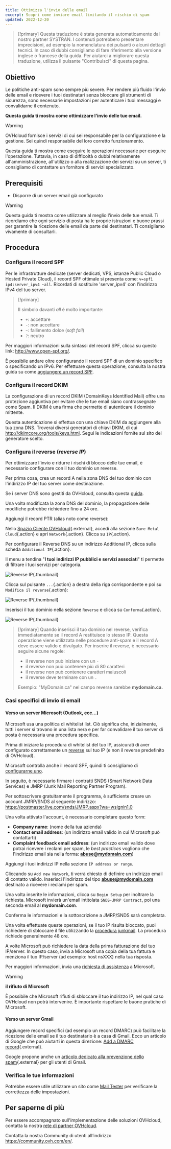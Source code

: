 ```yaml
---
title: Ottimizza l'invio delle email
excerpt: Scopri come inviare email limitando il rischio di spam
updated: 2022-12-20
---
```


> [!primary]
> Questa traduzione è stata generata automaticamente dal nostro partner SYSTRAN. I contenuti potrebbero presentare imprecisioni, ad esempio la nomenclatura dei pulsanti o alcuni dettagli tecnici. In caso di dubbi consigliamo di fare riferimento alla versione inglese o francese della guida. Per aiutarci a migliorare questa traduzione, utilizza il pulsante "Contribuisci" di questa pagina.
> 

## Obiettivo

Le politiche anti-spam sono sempre più severe. Per rendere più fluido l'invio delle email e ricevere i tuoi destinatari senza bloccare gli strumenti di sicurezza, sono necessarie impostazioni per autenticare i tuoi messaggi e convalidarne il contenuto.

**Questa guida ti mostra come ottimizzare l'invio delle tue email.**

> [!warning]
>OVHcloud fornisce i servizi di cui sei responsabile per la configurazione e la gestione. Sei quindi responsabile del loro corretto funzionamento.
>
>Questa guida ti mostra come eseguire le operazioni necessarie per eseguire l'operazione. Tuttavia, in caso di difficoltà o dubbi relativamente all'amministrazione, all'utilizzo o alla realizzazione dei servizi su un server, ti consigliamo di contattare un fornitore di servizi specializzato.
>

## Prerequisiti

- Disporre di un server email già configurato

> [!warning]
>
> Questa guida ti mostra come utilizzare al meglio l'invio delle tue email. Ti ricordiamo che ogni servizio di posta ha le proprie istruzioni e buone prassi per garantire la ricezione delle email da parte dei destinatari. Ti consigliamo vivamente di consultarli.
>

## Procedura

### Configura il record SPF <a name="spfrecord"></a>

Per le infrastrutture dedicate (server dedicati, VPS, istanze Public Cloud o Hosted Private Cloud), il record SPF ottimale si presenta come: `v=spf1 ip4:server_ipv4 ~all`. Ricordati di sostituire 'server_ipv4' con l'indirizzo IPv4 del tuo server.

> [!primary]
>
> Il simbolo davanti *all* è molto importante:
>
> - `+`: accettare
> - `-`: non accettare
> - `~`: fallimento dolce (*soft fail*)
> - `?`: neutro
>

Per maggiori informazioni sulla sintassi del record SPF, clicca su questo link: <http://www.open-spf.org/>.

È possibile andare oltre configurando il record SPF di un dominio specifico o specificando un IPv6. Per effettuare questa operazione, consulta la nostra guida su come [aggiungere un record SPF](/pages/web_cloud/domains/dns_zone_spf).

### Configura il record DKIM

La configurazione di un record DKIM (DomainKeys Identified Mail) offre una protezione aggiuntiva per evitare che le tue email siano contrassegnate come Spam. Il DKIM è una firma che permette di autenticare il dominio mittente.

Questa autenticazione si effettua con una chiave DKIM da aggiungere alla tua zona DNS. Troverai diversi generatori di chiavi DKIM, di cui <http://dkimcore.org/tools/keys.html>. Segui le indicazioni fornite sul sito del generatore scelto.

### Configura il reverse (*reverse IP*) <a name="reverseip"></a>

Per ottimizzare l'invio e ridurre i rischi di blocco delle tue email, è necessario configurare con il tuo dominio un reverse.

Per prima cosa, crea un record A nella zona DNS del tuo dominio con l'indirizzo IP del tuo server come destinazione.

Se i server DNS sono gestiti da OVHcloud, consulta questa [guida](/pages/web_cloud/domains/dns_zone_edit#accedere-alla-gestione-di-una-zona-dns-ovhcloud).

Una volta modificata la zona DNS del dominio, la propagazione delle modifiche potrebbe richiedere fino a 24 ore.

Aggiungi il record PTR (alias noto come reverse):

Nello [Spazio Cliente OVHcloud](https://www.ovh.com/auth/?action=gotomanager&from=https://www.ovh.it/&ovhSubsidiary=it){.external}, accedi alla sezione `Bare Metal Cloud`{.action} e apri `Network`{.action}. Clicca su `IP`{.action}. 

Per configurare il Reverse DNS su un indirizzo Additional IP, clicca sulla scheda `Additional IP`{.action}.

Il menu a tendina "**I tuoi indirizzi IP pubblici e servizi associati**" ti permette di filtrare i tuoi servizi per categoria.

![Reverse IP](images/selectservice2022.png){.thumbnail}

Clicca sul pulsante `...`{.action} a destra della riga corrispondente e poi su `Modifica il reverse`{.action}:

![Reverse IP](images/addreverse2022.png){.thumbnail}

Inserisci il tuo dominio nella sezione `Reverse` e clicca su `Conferma`{.action}.

![Reverse IP](images/enterreverse.png){.thumbnail}

> [!primary]
> Quando inserisci il tuo dominio nel reverse, verifica immediatamente se il record A restituisce lo stesso IP. Questa operazione viene utilizzata nelle procedure anti-spam e il record A deve essere valido e divulgato. Per inserire il reverse, è necessario seguire alcune regole:
>
>  - il reverse non può iniziare con un `-`
>  - il reverse non può contenere più di 80 caratteri
>  - il reverse non può contenere caratteri maiuscoli
>  - il reverse deve terminare con un `.`
>
> Esempio: "MyDomain.ca" nel campo reverse sarebbe **mydomain.ca.**
>

### Casi specifici di invio di email

#### Verso un server Microsoft (Outlook, ecc...)
 
Microsoft usa una politica di whitelist list. Ciò significa che, inizialmente, tutti i server si trovano in una lista nera e per far convalidare il tuo server di posta è necessaria una procedura specifica.

Prima di iniziare la procedura di whitelist del tuo IP, assicurati di aver configurato correttamente un [reverse](#reverseip) sul tuo IP (e non il reverse predefinito di OVHcloud).

Microsoft controlla anche il record SPF, quindi ti consigliamo di [configurarne uno](#spfrecord).

In seguito, è necessario firmare i contratti SNDS (Smart Network Data Services) e JMRP (Junk Mail Reporting Partner Program).

Per sottoscrivere gratuitamente il programma, è sufficiente creare un account JMRP/SNDS al seguente indirizzo:
<https://postmaster.live.com/snds/JMRP.aspx?wa=wsignin1.0>

Una volta attivato l'account, è necessario completare questo form:

- **Company name**: (nome della tua azienda)
- **Contact email address**: (un indirizzo email valido in cui Microsoft può contattarti)
- **Complaint feedback email address**: (un indirizzo email valido dove potrai ricevere i reclami per spam, le *best practices* vogliono che l'indirizzo email sia nella forma: **abuse@mydomain.com**)

Aggiungi i tuoi indirizzi IP nella sezione `IP address or range`.

Cliccando su `Add new Network`, ti verrà chiesto di definire un indirizzo email di contatto valido. Inserisci l'indirizzo del tipo **abuse@mydomain.com** destinato a ricevere i reclami per spam.

Una volta inserite le informazioni, clicca su `Begin Setup` per inoltrare la richiesta. Microsoft invierà un'email intitolata `SNDS-JMRP Contract`, poi una seconda email al **mydomain.com**.

Conferma le informazioni e la sottoscrizione a JMRP/SNDS sarà completata.

Una volta effettuate queste operazioni, se il tuo IP risulta bloccato, puoi richiedere di sbloccare il file utilizzando la [procedura junkmail](https://support.microsoft.com/en-us/getsupport?oaspworkflow=start_1.0.0.0&wfname=capsub&productkey=edfsmsbl3&locale=en-us&ccsid=635857671692853062). La procedura richiede generalmente 48 ore.

A volte Microsoft può richiedere la data della prima fatturazione del tuo IP/server. In questo caso, invia a Microsoft una copia della tua fattura e menziona il tuo IP/server (ad esempio: host nsXXX) nella tua risposta.

Per maggiori informazioni, invia una [richiesta di assistenza](https://support.microsoft.com/en-us/getsupport?oaspworkflow=start_1.0.0.0&wfname=capsub&productkey=edfsmsbl3&ccsid=6364926882037750656) a Microsoft.

> [!warning]
>
> **il rifiuto di Microsoft**
>
> È possibile che Microsoft rifiuti di sbloccare il tuo indirizzo IP, nel qual caso OVHcloud non potrà intervenire. È importante rispettare le buone pratiche di Microsoft.
>

#### Verso un server Gmail

Aggiungere record specifici (ad esempio un record DMARC) può facilitare la ricezione delle email se il tuo destinatario è a casa di Gmail. Ecco un articolo di Google che può aiutarti in questa direzione: [Add a DMARC record](https://support.google.com/a/answer/2466563?hl=en){.external}.

Google propone anche un [articolo dedicato alla prevenzione dello spam](https://support.google.com/mail/answer/81126?hl=en){.external} per gli utenti di Gmail.

### Verifica le tue informazioni

Potrebbe essere utile utilizzare un sito come [Mail Tester](http://www.mail-tester.com/) per verificare la correttezza delle impostazioni.

## Per saperne di più

Per essere accompagnato sull'implementazione delle soluzioni OVHcloud, contatta la nostra [rete di partner OVHcloud](https://partner.ovhcloud.com/it/directory/).

Contatta la nostra Community di utenti all’indirizzo <https://community.ovh.com/en/>.